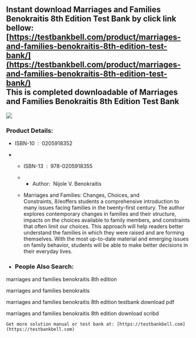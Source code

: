 Instant download **Marriages and Families Benokraitis 8th Edition Test Bank** by click link bellow:  
[https://testbankbell.com/product/marriages-and-families-benokraitis-8th-edition-test-bank/](https://testbankbell.com/product/marriages-and-families-benokraitis-8th-edition-test-bank/)  
This is completed downloadable of Marriages and Families Benokraitis 8th Edition Test Bank
------------------------------------------------------------------------------------------


![](https://testbankbell.com/wp-content/uploads/2023/05/Marriages_and_Families_Benokraitis_8th__73272.1423338941.1280.1280.jpg)
### Product Details:


* ISBN-10 ‏ : ‎ 0205918352
* * ISBN-13 ‏ : ‎ 978-0205918355
  * * Author:  Nijole V. Benokraitis
   
  * Marriages and Families: Changes, Choices, and Constraints, 8/eoffers students a comprehensive introduction to many issues facing families in the twenty-first century. The author explores contemporary changes in families and their structure, impacts on the choices available to family members, and constraints that often limit our choices. This approach will help readers better understand the families in which they were raised and are forming themselves. With the most up-to-date material and emerging issues on family behavior, students will be able to make better decisions in their everyday lives.
 
* ### People Also Search:

marriages and families benokraitis 8th edition

marriages and families benokraitis

marriages and families benokraitis 8th edition testbank download pdf

marriages and families benokraitis 8th edition download scribd


    Get more solution manual or test bank at: [https://testbankbell.com](https://testbankbell.com)

